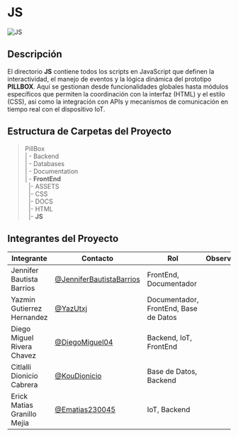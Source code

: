 # JS
![JS](https://img.shields.io/badge/JS-JavaScript-F7DF1E?style=flat&logo=javascript&logoColor=white)


## Descripción
El directorio **JS** contiene todos los scripts en JavaScript que definen la interactividad, el manejo de eventos y la lógica dinámica del prototipo **PILLBOX**. Aquí se gestionan desde funcionalidades globales hasta módulos específicos que permiten la coordinación con la interfaz (HTML) y el estilo (CSS), así como la integración con APIs y mecanismos de comunicación en tiempo real con el dispositivo IoT.


## Estructura de Carpetas del Proyecto

>PillBox<br>
>| - Backend <br>
>| - Databases<br>
>| - Documentation<br>
>| - **FrontEnd** <br>
> &nbsp;&nbsp;|- ASSETS<br>
> &nbsp;&nbsp;|- CSS<br>
> &nbsp;&nbsp;|- DOCS<br>
> &nbsp;&nbsp;|- HTML<br>
> &nbsp;&nbsp;|- **JS**<br>


## Integrantes del Proyecto

| Integrante                | Contacto                                                   | Rol                      | Observaciones |
|---------------------------|------------------------------------------------------------|--------------------------|---------------|
| Jennifer Bautista Barrios  | [@JenniferBautistaBarrios](https://github.com/JenniferBautistaBarrios)  | FrontEnd, Documentador   |               |
| Yazmin Gutierrez Hernandez | [@YazUtxj](https://github.com/YazUtxj)                     | Documentador, FrontEnd, Base de Datos |               |
| Diego Miguel Rivera Chavez | [@DiegoMiguel04](https://github.com/DiegoMiguel04)         | Backend, IoT, FrontEnd   |               |
| Citlalli Dionicio Cabrera | [@KouDionicio](https://github.com/KouDionicio)             | Base de Datos, Backend   |               |
| Erick Matias Granillo Mejia| [@Ematias230045](https://github.com/Ematias230045)         | IoT, Backend             |               |